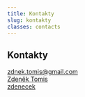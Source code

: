 ```yaml
---
title: Kontakty
slug: kontakty
classes: contacts
---
```

<div class="contact-list">
<h2>Kontakty</h2>
<div><a href="mailto:zdnek.tomis@gmail.com"><i class="fa fa-envelope fa-xl"></i><span>zdnek.tomis@gmail.com</span></a>
 <i class="fa fa-copy fa-md copy animate enlarge" onclick="navigator.clipboard.writeText('zdnek.tomis@gmail.com');"> </i>
</div>
<div><a href="https://www.linkedin.com/in/zden%C4%9Bk-tomis-2a9096242/"><i class="fab fa-linkedin fa-xl"></i><span>Zdeněk Tomis</span></a></div>
<div><a href="https://github.com/zdenecek"><i class="fab fa-github fa-xl"></i><span>zdenecek</span></a></div>
</div>

       